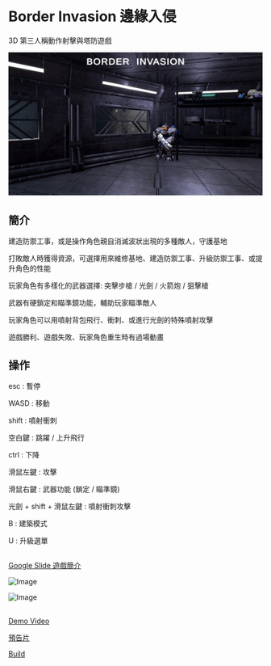 # Border Invasion 邊緣入侵
3D 第三人稱動作射擊與塔防遊戲

![Image](BorderInvasion.jpg)

## 簡介

建造防禦工事，或是操作角色親自消滅波狀出現的多種敵人，守護基地

打敗敵人時獲得資源，可選擇用來維修基地、建造防禦工事、升級防禦工事、或提升角色的性能

玩家角色有多樣化的武器選擇: 突擊步槍 / 光劍 / 火箭炮 / 狙擊槍

武器有硬鎖定和瞄準鏡功能，輔助玩家瞄準敵人

玩家角色可以用噴射背包飛行、衝刺、或進行光劍的特殊噴射攻擊

遊戲勝利、遊戲失敗、玩家角色重生時有過場動畫

## 操作

esc : 暫停

WASD : 移動  

shift : 噴射衝刺

空白鍵 : 跳躍 / 上升飛行  

ctrl : 下降

滑鼠左鍵 : 攻擊  

滑鼠右鍵 : 武器功能 (鎖定 / 瞄準鏡)  

光劍 + shift + 滑鼠左鍵 : 噴射衝刺攻擊 

B : 建築模式

U : 升級選單

##
[Google Slide 遊戲簡介](https://docs.google.com/presentation/d/1xTmBzZkWXEp4E64Y7dHxtN3xETJmYeABnrlnFAawReo/edit#slide=id.g18a4ebfbffa_0_0)

![Image](Gameplay1.gif)

![Image](Gameplay2.gif)

##
[Demo Video](https://youtu.be/9xAPkn2ET14)

[預告片](https://youtu.be/Co8yCh8LCPM)

[Build](https://drive.google.com/file/d/138z-8g2osn11sogl1USvsPCfLTDfbePr/view?usp=drive_link)
